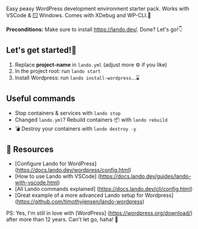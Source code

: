 Easy peasy WordPress development environment starter pack.
Works with VSCode & 🪟 Windows. Comes with XDebug and WP-CLI.🎁

**Preconditions:** Make sure to install https://lando.dev/. Done? Let's go!👇

## Let's get started!🎈
1. Replace **project-name** in `lando.yml` (adjust more ⚙️ if you like)
1. In the project root: run `lando start`
1. Install Wordpress: run `lando install-wordpress`...⌛

## Useful commands 
- Stop containers & services with `lando stop`
- Changed `lando.yml`? Rebuild containers 📦 with `lando rebuild`
- 💣 Destroy your containers with `lando destroy -y`

## 📖 Resources
- [Configure Lando for WordPress] (https://docs.lando.dev/wordpress/config.html)
- [How to use Lando with VSCode] (https://docs.lando.dev/guides/lando-with-vscode.html)
- [All Lando commands explained] (https://docs.lando.dev/cli/config.html)
- [Great example of a more advanced Lando setup for Wordpress] (https://github.com/timothyjensen/lando-wordpress)

PS: Yes, I'm still in love with [WordPress] (https://wordpress.org/download/) after more than 12 years. Can't let go, haha! 🥰